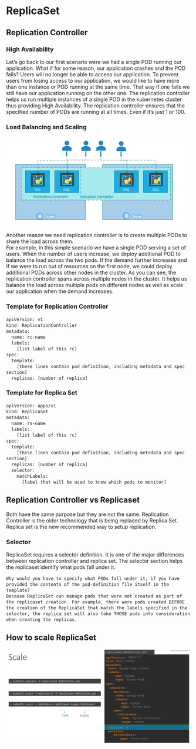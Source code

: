 # ReplicaSet

## Replication Controller

### High Availability
Let’s go back to our first scenario were we had a single POD running our application. What if for some reason, our application crashes and the POD fails? Users will no longer be able to access our application. To prevent users from losing access to our application, we would like to have more than one instance or POD running at the same time. That way if one fails we still have our application running on the other one. The replication controller helps us run multiple instances of a single POD in the kubernetes cluster thus providing High Availability. 
The replication controller ensures that the specified number of PODs are running at all times. Even if it’s just 1 or 100.

### Load Balancing and Scaling

![Illustration_Image](../images/k8s-lb.png)

Another reason we need replication controller is to create multiple PODs to share the load across them. \
For example, in this simple scenario we have a single POD serving a set of users. When the number of users increase, we deploy additional POD to balance the load across the two pods. 
If the demand further increases and If we were to run out of resources on the first node, we could deploy additional PODs across other nodes in the cluster. 
As you can see, the replication controller spans across multiple nodes in the cluster. It helps us balance the load across multiple pods 
on different nodes as well as scale our application when the demand increases.

### Template for Replication Controller

```
apiVersion: v1
kind: ReplicationController
metadata:
  name: rc-name
  labels:
    [list label of this rc]
spec:
  template: 
    [these lines contain pod definition, including metadata and spec section]
  replicas: [number of replica]
```

### Template for Replica Set

```
apiVersion: apps/v1
kind: ReplicaSet
metadata:
  name: rs-name
  labels:
    [list label of this rc]
spec:
  template: 
    [these lines contain pod definition, including metadata and spec section]
  replicas: [number of replica]
  selector:
    matchLabels:
      [label that will be used to know which pods to monitor]
```

## Replication Controller vs Replicaset
Both have the same purpose but they are not the same. Replication Controller is the older technology that is being replaced by Replica Set. Replica set is the new recommended way to setup replication. 

### Selector
ReplicaSet requires a selector definition. It is one of the major differences between replication controller and replica set. The selector section helps the replicaset identify what pods fall under it. 
```
Why would you have to specify what PODs fall under it, if you have provided the contents of the pod-definition file itself in the template? 
Because ReplicaSet can manage pods that were not created as part of the replicaset creation. For example, there were pods created BEFORE the creation of the ReplicaSet that match the labels specified in the selector, the replica set will also take THOSE pods into consideration when creating the replicas.
```

## How to scale ReplicaSet

![Scale](../images/k8s-rs-scale.png)





